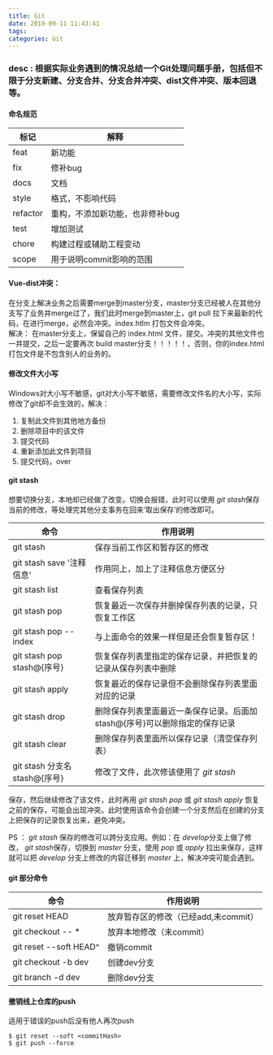 ```yaml
---
title: Git 
date: 2019-09-11 11:43:41
tags: 
categories: Git 
---
```


### desc : 根据实际业务遇到的情况总结一个Git处理问题手册，包括但不限于分支新建、分支合并、分支合并冲突、dist文件冲突、版本回退等。

#### 命名规范
| 标记   |  解释  |
| ---- | ----  |
| feat  | 新功能  |  
| fix   | 修补bug |  
| docs  | 文档    |  
| style | 格式，不影响代码 |  
| refactor | 重构，不添加新功能，也非修补bug |  
| test  | 增加测试 |  
| chore | 构建过程或辅助工程变动 |  
| scope | 用于说明commit影响的范围 |



#### Vue-dist冲突：
在分支上解决业务之后需要merge到master分支，master分支已经被人在其他分支写了业务并merge过了，我们此时merge到master上，git pull 拉下来最新的代码，在进行merge，必然会冲突。index.htlm 打包文件会冲突。  
解决： 在master分支上，保留自己的 index.html 文件，提交。冲突的其他文件也一并提交，之后一定要再次 build master分支！！！！！，否则，你的index.html 打包文件是不包含别人的业务的。


#### 修改文件大小写
Windows对大小写不敏感，git对大小写不敏感，需要修改文件名的大小写，实际修改了git却不会生效的，解决：  
1. 复制此文件到其他地方备份
2. 删除项目中的该文件
3. 提交代码
4. 重新添加此文件到项目
5. 提交代码，over

#### git stash
想要切换分支，本地却已经做了改变。切换会报错，此时可以使用 *git stash*保存当前的修改，等处理完其他分支事务在回来‘取出保存’的修改即可。    

| 命令   |  作用说明  |
| ---- | ---- | 
| git stash | 保存当前工作区和暂存区的修改 |
| git stash save '注释信息' | 作用同上，加上了注释信息方便区分 |
| git stash list | 查看保存列表 |
| git stash pop  | 恢复最近一次保存并删掉保存列表的记录，只恢复工作区 |
| git stash pop --index | 与上面命令的效果一样但是还会恢复暂存区！ |
| git stash pop stash@{序号} | 恢复保存列表里指定的保存记录，并把恢复的记录从保存列表中删除 |
| git stash apply | 恢复最近的保存记录但不会删除保存列表里面对应的记录 |
| git stash drop | 删除保存列表里面最近一条保存记录。后面加 stash@{序号}可以删除指定的保存记录 |
| git stash clear | 删除保存列表里面所以保存记录（清空保存列表）|
| git stash 分支名 stash@{序号} | 修改了文件，此次修该使用了 *git stash* |  

保存，然后继续修改了该文件，此时再用 *git stash pop* 或 *git stash apply* 恢复之前的保存，可能会出现冲突。此时使用该命令会创建一个分支然后在创建的分支上把保存的记录恢复出来，避免冲突。

PS ： *git stash* 保存的修改可以跨分支应用。例如：在 *develop*分支上做了修改， *git stash*保存，切换到 *master* 分支，使用 *pop* 或 *apply* 拉出来保存，这样就可以把 *develop* 分支上修改的内容迁移到 *master* 上，解决冲突可能会遇到。  

#### git 部分命令

| 命令 | 作用说明 |  
| ---- | ---- |
| git reset HEAD | 放弃暂存区的修改（已经add,未commit） |
| git checkout -- * | 放弃本地修改（未commit） |
| git reset --soft HEAD^ | 撤销commit |
| git checkout -b dev | 创建dev分支 |
| git branch -d dev | 删除dev分支 |


#### 撤销线上仓库的push

适用于错误的push后没有他人再次push
```
$ git reset --soft <commitHash>
$ git push --force 
```